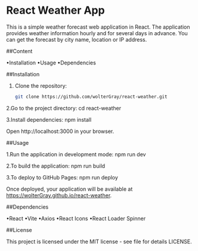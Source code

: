 # React Weather App

This is a simple weather forecast web application in React. The application provides weather information hourly and for several days in advance. You can get the forecast by city name, location or IP address.

##Content

  •Installation
  •Usage
  •Dependencies

##Installation

1. Clone the repository:
    ```bash
   git clone https://github.com/wolterGray/react-weather.git

2.Go to the project directory:
  cd react-weather

3.Install dependencies:
  npm install

Open http://localhost:3000 in your browser.

##Usage

1.Run the application in development mode:
  npm run dev

2.To build the application:
  npm run build

3.To deploy to GitHub Pages:
  npm run deploy

Once deployed, your application will be available at https://wolterGray.github.io/react-weather.

##Dependencies

  •React
  •Vite
  •Axios
  •React Icons
  •React Loader Spinner

##License

  This project is licensed under the MIT license - see file for details LICENSE.
